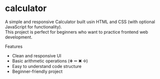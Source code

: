 # calculator

A simple and responsive Calculator built usin HTML and CSS (with optional JavaScript for functionality).  
This project is perfect for beginners who want to practice frontend web development.

Features
- Clean and responsive UI  
- Basic arithmetic operations (➕ ➖ ✖ ➗)  
- Easy to understand code structure  
- Beginner-friendly project  

